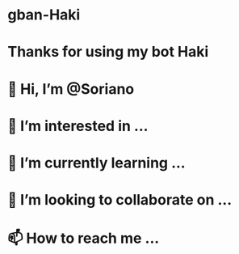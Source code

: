 # gban-Haki
# Thanks for  using my bot Haki
# 👋 Hi, I’m @Soriano
# 👀 I’m interested in ...
# 🌱 I’m currently learning ...
# 💞️ I’m looking to collaborate on ...
# 📫 How to reach me ...
